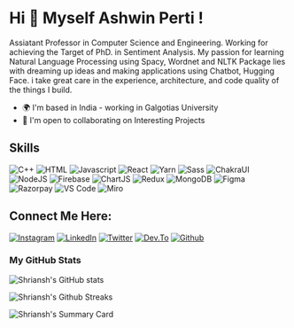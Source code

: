 # Hi 👋 Myself Ashwin Perti !

Assiatant Professor in Computer Science and Engineering. Working for achieving the Target of PhD. in Sentiment Analysis. My passion for learning Natural Language Processing using Spacy, Wordnet and NLTK Package lies with dreaming up ideas and making applications using Chatbot, Hugging Face. i take great care in the experience, architecture, and code quality of the things I build.

- 🌍 I'm based in India - working in Galgotias University
- 🤝 I'm open to collaborating on Interesting Projects

## Skills

![C++](https://img.shields.io/badge/C%2B%2B-00599C?style=for-the-badge&logo=c%2B%2B&logoColor=white)
![HTML](https://img.shields.io/badge/HTML5-E34F26?style=for-the-badge&logo=html5&logoColor=white)
![Javascript](https://img.shields.io/badge/JavaScript-323330?style=for-the-badge&logo=javascript&logoColor=F7DF1E)
![React](https://img.shields.io/badge/React-20232A?style=for-the-badge&logo=react&logoColor=61DAFB)
![Yarn](https://img.shields.io/badge/Yarn-2C8EBB?style=for-the-badge&logo=yarn&logoColor=white)
![Sass](https://img.shields.io/badge/Sass-CC6699?style=for-the-badge&logo=sass&logoColor=white)
![ChakraUI](https://img.shields.io/badge/Chakra--UI-319795?style=for-the-badge&logo=chakra-ui&logoColor=white)
![NodeJS](https://img.shields.io/badge/Node.js-339933?style=for-the-badge&logo=nodedotjs&logoColor=white)
![Firebase](https://img.shields.io/badge/firebase-ffca28?style=for-the-badge&logo=firebase&logoColor=black)
![ChartJS](https://img.shields.io/badge/Chart.js-FF6384?style=for-the-badge&logo=chartdotjs&logoColor=white)
![Redux](https://img.shields.io/badge/Redux-593D88?style=for-the-badge&logo=redux&logoColor=white)
![MongoDB](https://img.shields.io/badge/MongoDB-4EA94B?style=for-the-badge&logo=mongodb&logoColor=white)
![Figma](https://img.shields.io/badge/Figma-F24E1E?style=for-the-badge&logo=figma&logoColor=white)
![Razorpay](https://img.shields.io/badge/Razorpay-02042B?style=for-the-badge&logo=razorpay&logoColor=3395FF)
![VS Code](https://img.shields.io/badge/VSCode-0078D4?style=for-the-badge&logo=visual%20studio%20code&logoColor=white)
![Miro](https://img.shields.io/badge/Miro-F7C922?style=for-the-badge&logo=Miro&logoColor=050036)

## Connect Me Here:

[![Instagram](https://img.shields.io/badge/Instagram-E4405F?style=for-the-badge&logo=instagram&logoColor=white)](https://www.instagram.com/_.shriansh_agarwal/)
[![LinkedIn](https://img.shields.io/badge/LinkedIn-0077B5?style=for-the-badge&logo=linkedin&logoColor=white)](https://www.linkedin.com/in/ashwin-perti-4062739/)
[![Twitter](https://img.shields.io/badge/Twitter-1DA1F2?style=for-the-badge&logo=twitter&logoColor=white)](https://twitter.com/AshwinPerti2)
[![Dev.To](https://img.shields.io/badge/dev.to-0A0A0A?style=for-the-badge&logo=devdotto&logoColor=white)](https://dev.to/ashwinperti)
[![Github](https://img.shields.io/badge/GitHub-100000?style=for-the-badge&logo=github&logoColor=white)](https://github.com/pertiashwin)

### My GitHub Stats

![Shriansh's GitHub stats](https://github-readme-stats.vercel.app/api?username=pertiashwin&count_private=true&show_icons=true&theme=radical)

![Shriansh's Github Streaks](https://github-readme-streak-stats.herokuapp.com/?user=pertiashwin&theme=highcontrast&ring=D8397C&fire=D8397C&currStreakLabel=D8397C)

![Shriansh's Summary Card](https://github-profile-summary-cards.vercel.app/api/cards/profile-details?username=pertiashwin&theme=radical)
